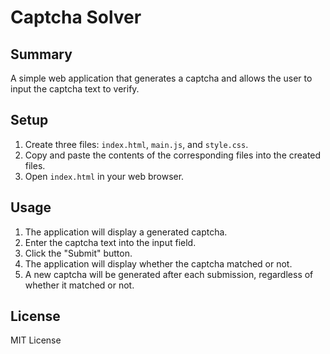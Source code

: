 # Captcha Solver

## Summary

A simple web application that generates a captcha and allows the user to input the captcha text to verify.

## Setup

1.  Create three files: `index.html`, `main.js`, and `style.css`.
2.  Copy and paste the contents of the corresponding files into the created files.
3.  Open `index.html` in your web browser.

## Usage

1.  The application will display a generated captcha.
2.  Enter the captcha text into the input field.
3.  Click the "Submit" button.
4.  The application will display whether the captcha matched or not.
5.  A new captcha will be generated after each submission, regardless of whether it matched or not.

## License

MIT License
